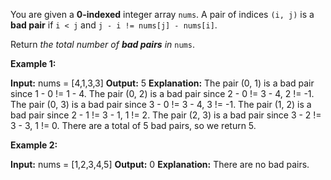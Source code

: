 You are given a  **0-indexed**  integer array  `nums`. A pair of indices  `(i, j)`  is a  **bad pair**  if  `i < j`  and  `j - i != nums[j] - nums[i]`.

Return _the total number of  **bad pairs**  in_ `nums`.

**Example 1:**

**Input:** nums = [4,1,3,3]
**Output:** 5
**Explanation:** The pair (0, 1) is a bad pair since 1 - 0 != 1 - 4.
The pair (0, 2) is a bad pair since 2 - 0 != 3 - 4, 2 != -1.
The pair (0, 3) is a bad pair since 3 - 0 != 3 - 4, 3 != -1.
The pair (1, 2) is a bad pair since 2 - 1 != 3 - 1, 1 != 2.
The pair (2, 3) is a bad pair since 3 - 2 != 3 - 3, 1 != 0.
There are a total of 5 bad pairs, so we return 5.

**Example 2:**

**Input:** nums = [1,2,3,4,5]
**Output:** 0
**Explanation:** There are no bad pairs.
